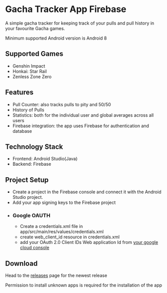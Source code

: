 # Gacha Tracker App Firebase

A simple gacha tracker for keeping track of your pulls and pull history in your favourite Gacha games.

Minimum supported Android version is Android 8 

## Supported Games
- Genshin Impact
- Honkai: Star Rail
- Zenless Zone Zero

## Features
- Pull Counter: also tracks pulls to pity and 50/50
- History of Pulls
- Statistics: both for the individual user and global averages across all users
- Firebase integration: the app uses Firebase for authentication and database

## Technology Stack
- Frontend: Android Studio(Java)
- Backend: Firebase

## Project Setup
- Create a project in the Firebase console and connect it with the Android Studio project.
- Add your app signing keys to the Firebase project
- ### Google OAUTH
  - Create a credentials.xml file in app/src/main/res/values/credentials.xml
  - create web_client_id resource in credentials.xml
  - add your OAuth 2.0 Client IDs Web application Id from <a href="https://console.cloud.google.com/" title="google-cloud">your google cloud console</a>

## Download
Head to the <a href="https://github.com/sesvete/gacha-tracker-firebase/releases" title="Releases">releases</a> page for the newest release

Permission to install unknown apps is required for the installation of the app
